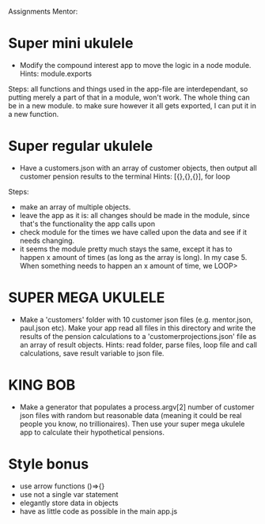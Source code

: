 Assignments Mentor:

# Super mini ukulele
- Modify the compound interest app to move the logic in a node module.
Hints: module.exports

Steps:
all functions and things used in the app-file are interdependant, so putting merely a part of that in a module, won't work. The whole thing can be in a new module. to make sure however it all gets exported, I can put it in a new function.


# Super regular ukulele
- Have a customers.json with an array of customer objects, then output all customer pension results to the terminal
Hints: [{},{},{}], for loop

Steps:
- make an array of multiple objects.
- leave the app as it is: all changes should be made in the module, since that's the functionality the app calls upon
- check module for the times we have called upon the data and see if it needs changing.
- it seems the module pretty much stays the same, except it has to happen x amount of times (as long as the array is long). In my case 5. When something needs to happen an x amount of time, we LOOP>

# SUPER MEGA UKULELE
- Make a 'customers' folder with 10 customer json files (e.g. mentor.json, paul.json etc). Make your app read all files in this directory and write the results of the pension calculations to a 'customerprojections.json' file as an array of result objects.
Hints: read folder, parse files, loop file and call calculations, save result variable to json file.

# KING BOB
- Make a generator that populates a process.argv[2] number of customer json files with random but reasonable data (meaning it could be real people you know, no trillionaires). Then use your super mega ukulele app to calculate their hypothetical pensions.

# Style bonus
- use arrow functions ()=>{}
- use not a single var statement
- elegantly store data in objects
- have as little code as possible in the main app.js